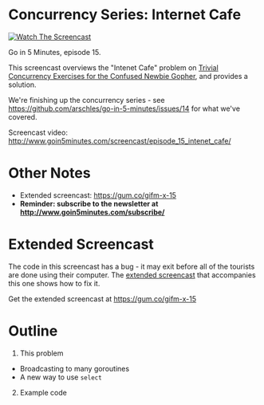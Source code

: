 # Concurrency Series: Internet Cafe

[![Watch The Screencast](http://www.goin5minutes.com/img/watch-screencast.svg)](http://www.goin5minutes.com/screencast/episode_15_internet_cafe/)

Go in 5 Minutes, episode 15.

This screencast overviews the "Intenet Cafe" problem on [Trivial Concurrency Exercises for the Confused Newbie Gopher](http://whipperstacker.com/2015/10/05/3-trivial-concurrency-exercises-for-the-confused-newbie-gopher/), and provides a solution.

We're finishing up the concurrency series - see https://github.com/arschles/go-in-5-minutes/issues/14 for what we've covered.

Screencast video:
http://www.goin5minutes.com/screencast/episode_15_intenet_cafe/

# Other Notes

- Extended screencast: https://gum.co/gifm-x-15
- __Reminder: subscribe to the newsletter at http://www.goin5minutes.com/subscribe/__

# Extended Screencast

The code in this screencast has a bug - it may exit before all of the tourists are done using their computer. The [extended screencast](#TODO) that accompanies this one shows how to fix it.

Get the extended screencast at https://gum.co/gifm-x-15

# Outline

1. This problem
  - Broadcasting to many goroutines
  - A new way to use `select`
2. Example code
